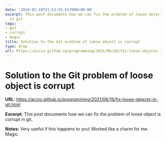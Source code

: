 ```yaml
---
date: '2024-02-19T21:53:55.617000+00:00'
excerpt: This post documents how we can fix the problem of loose object is corrupt
  in git.
tags:
- git
- corrupt
- magic
title: Solution to the Git problem of loose object is corrupt
type: drop
url: https://accio.github.io/programming/2021/06/16/fix-loose-objects-in-git.html
---
```


# Solution to the Git problem of loose object is corrupt

**URL:** https://accio.github.io/programming/2021/06/16/fix-loose-objects-in-git.html

**Excerpt:** This post documents how we can fix the problem of loose object is corrupt in git.

**Notes:**
Very useful if this happens to you! Worked like a charm for me. Magic.
